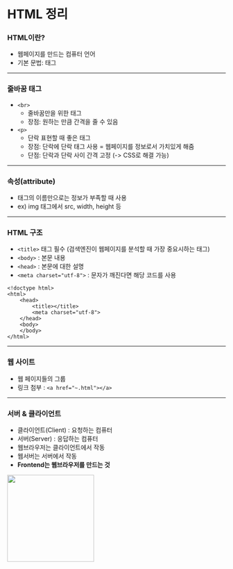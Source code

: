 <h1>HTML 정리</h1>

<h3>HTML이란?</h3>

- 웹페이지를 만드는 컴퓨터 언어<br>
- 기본 문법: 태그<br>

---

<h3>줄바꿈 태그</h3>

- ```<br>```
    - 줄바꿈만을 위한 태그
    - 장점: 원하는 만큼 간격을 줄 수 있음
- ```<p>```
    - 단락 표현할 때 좋은 태그
    - 장점: 단락에 단락 태그 사용 = 웹페이지를 정보로서 가치있게 해줌
    - 단점: 단락과 단락 사이 간격 고정 (-> CSS로 해결 가능)

---

<h3>속성(attribute)</h3>

- 태그의 이름만으로는 정보가 부족할 때 사용
- ex) img 태그에서 src, width, height 등

---
<h3>HTML 구조</h3>

- ```<title>``` 태그 필수 (검색엔진이 웹페이지를 분석할 때 가장 중요시하는 태그)
- ```<body>``` : 본문 내용
- ```<head>``` : 본문에 대한 설명
- ```<meta charset="utf-8">``` : 문자가 깨진다면 해당 코드를 사용
```
<!doctype html>
<html>
    <head>
        <title></title>
        <meta charset="utf-8">
    </head>
    <body>
    </body>
</html>
```

---
<h3>웹 사이트</h3>

- 웹 페이지들의 그룹
- 링크 첨부 : ```<a href="~.html"></a>```

---
<h3>서버 & 클라이언트</h3>

- 클라이언트(Client) : 요청하는 컴퓨터
- 서버(Server) : 응답하는 컴퓨터
- 웹브라우저는 클라이언트에서 작동
- 웹서버는 서버에서 작동
- <b>Frontend는 웹브라우저를 만드는 것</b><br>
<img src="https://s3-ap-northeast-2.amazonaws.com/opentutorials-user-file/module/3135/7753.jpeg" width="200px">